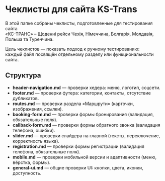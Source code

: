 # Чеклисты для сайта KS-Trans

В этой папке собраны чеклисты, подготовленные для тестирования сайта  
«КС-ТРАНС» – Щоденні рейси Чехія, Німеччина, Болгарія, Молдавія, Польша та Туреччина.

Цель чеклистов — показать подход к ручному тестированию:  
каждый файл посвящён отдельному разделу или функциональности сайта.

## Структура

- **header-navigation.md** — проверки хедера: меню, логотип, соцсети.  
- **footer.md** — проверки футера: категории, контакты, отсутствие дубликатов.  
- **routes.md** — проверки раздела «Маршрути» (карточки, изображения, ссылки).  
- **booking-form.md** — проверки формы бронирования (валидация, обязательные поля).  
- **callback-form.md** — проверки формы обратного звонка (валидация телефона, ошибки).  
- **slider.md** — проверки слайдера на главной (тексты, переключение, корректность языка).  
- **registration.md** — проверки формы регистрации (валидация телефона, обязательные поля).  
- **mobile.md** — проверки мобильной версии и адаптивности (меню, вёрстка, формы).  
- **general-ui.md** — общие проверки UI: кнопки, цвета, иконки, доступность.